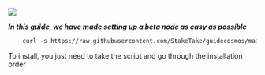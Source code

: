 ![](https://i.yapx.ru/RTuEU.jpg)

___In this guide, we have made setting up a beta node as easy as possible___


```html
    curl -s https://raw.githubusercontent.com/StakeTake/guidecosmos/main/evmos/evmos_9000-3/evmos > evmos.sh && chmod +x evmos.sh && ./evmos.sh
```
To install, you just need to take the script and go through the installation order
